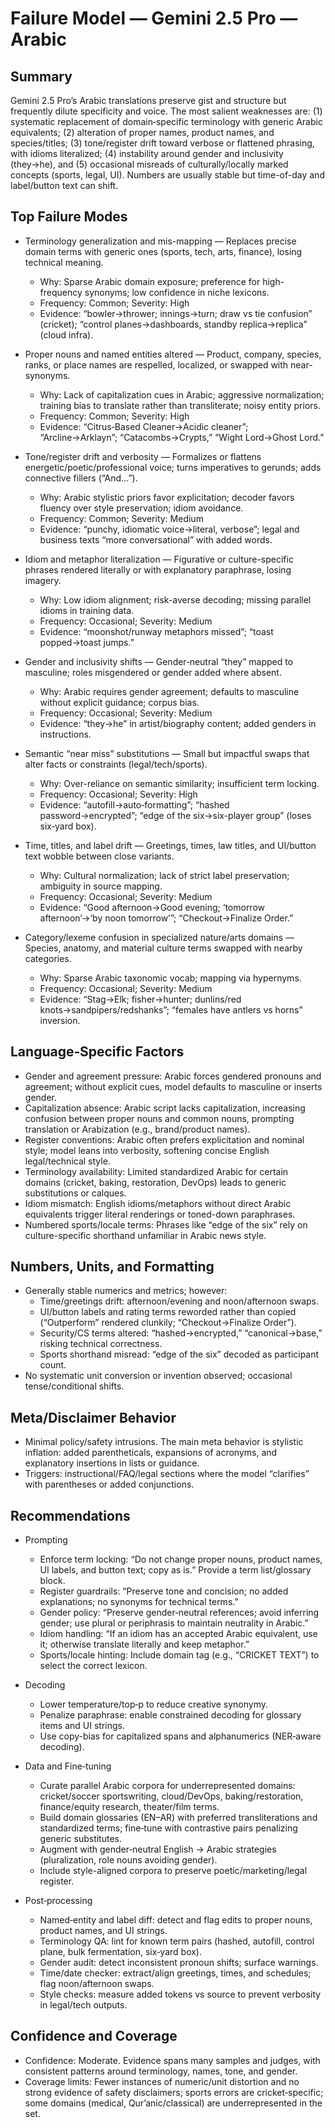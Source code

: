# Failure Model — Gemini 2.5 Pro — Arabic

## Summary
Gemini 2.5 Pro’s Arabic translations preserve gist and structure but frequently dilute specificity and voice. The most salient weaknesses are: (1) systematic replacement of domain‑specific terminology with generic Arabic equivalents; (2) alteration of proper names, product names, and species/titles; (3) tone/register drift toward verbose or flattened phrasing, with idioms literalized; (4) instability around gender and inclusivity (they→he), and (5) occasional misreads of culturally/locally marked concepts (sports, legal, UI). Numbers are usually stable but time-of-day and label/button text can shift.

## Top Failure Modes
- Terminology generalization and mis-mapping — Replaces precise domain terms with generic ones (sports, tech, arts, finance), losing technical meaning.
  - Why: Sparse Arabic domain exposure; preference for high-frequency synonyms; low confidence in niche lexicons.
  - Frequency: Common; Severity: High
  - Evidence: “bowler→thrower; innings→turn; draw vs tie confusion” (cricket); “control planes→dashboards, standby replica→replica” (cloud infra).

- Proper nouns and named entities altered — Product, company, species, ranks, or place names are respelled, localized, or swapped with near-synonyms.
  - Why: Lack of capitalization cues in Arabic; aggressive normalization; training bias to translate rather than transliterate; noisy entity priors.
  - Frequency: Common; Severity: High
  - Evidence: “Citrus‑Based Cleaner→Acidic cleaner”; “Arcline→Arklayn”; “Catacombs→Crypts,” “Wight Lord→Ghost Lord.”

- Tone/register drift and verbosity — Formalizes or flattens energetic/poetic/professional voice; turns imperatives to gerunds; adds connective fillers (“And…”).
  - Why: Arabic stylistic priors favor explicitation; decoder favors fluency over style preservation; idiom avoidance.
  - Frequency: Common; Severity: Medium
  - Evidence: “punchy, idiomatic voice→literal, verbose”; legal and business texts “more conversational” with added words.

- Idiom and metaphor literalization — Figurative or culture-specific phrases rendered literally or with explanatory paraphrase, losing imagery.
  - Why: Low idiom alignment; risk-averse decoding; missing parallel idioms in training data.
  - Frequency: Occasional; Severity: Medium
  - Evidence: “moonshot/runway metaphors missed”; “toast popped→toast jumps.”

- Gender and inclusivity shifts — Gender‑neutral “they” mapped to masculine; roles misgendered or gender added where absent.
  - Why: Arabic requires gender agreement; defaults to masculine without explicit guidance; corpus bias.
  - Frequency: Occasional; Severity: Medium
  - Evidence: “they→he” in artist/biography content; added genders in instructions.

- Semantic “near miss” substitutions — Small but impactful swaps that alter facts or constraints (legal/tech/sports).
  - Why: Over-reliance on semantic similarity; insufficient term locking.
  - Frequency: Occasional; Severity: High
  - Evidence: “autofill→auto‑formatting”; “hashed password→encrypted”; “edge of the six→six-player group” (loses six‑yard box).

- Time, titles, and label drift — Greetings, times, law titles, and UI/button text wobble between close variants.
  - Why: Cultural normalization; lack of strict label preservation; ambiguity in source mapping.
  - Frequency: Occasional; Severity: Medium
  - Evidence: “Good afternoon→Good evening; ‘tomorrow afternoon’→‘by noon tomorrow’”; “Checkout→Finalize Order.”

- Category/lexeme confusion in specialized nature/arts domains — Species, anatomy, and material culture terms swapped with nearby categories.
  - Why: Sparse Arabic taxonomic vocab; mapping via hypernyms.
  - Frequency: Occasional; Severity: Medium
  - Evidence: “Stag→Elk; fisher→hunter; dunlins/red knots→sandpipers/redshanks”; “females have antlers vs horns” inversion.

## Language‑Specific Factors
- Gender and agreement pressure: Arabic forces gendered pronouns and agreement; without explicit cues, model defaults to masculine or inserts gender.
- Capitalization absence: Arabic script lacks capitalization, increasing confusion between proper nouns and common nouns, prompting translation or Arabization (e.g., brand/product names).
- Register conventions: Arabic often prefers explicitation and nominal style; model leans into verbosity, softening concise English legal/technical style.
- Terminology availability: Limited standardized Arabic for certain domains (cricket, baking, restoration, DevOps) leads to generic substitutions or calques.
- Idiom mismatch: English idioms/metaphors without direct Arabic equivalents trigger literal renderings or toned-down paraphrases.
- Numbered sports/locale terms: Phrases like “edge of the six” rely on culture-specific shorthand unfamiliar in Arabic news style.

## Numbers, Units, and Formatting
- Generally stable numerics and metrics; however:
  - Time/greetings drift: afternoon/evening and noon/afternoon swaps.
  - UI/button labels and rating terms reworded rather than copied (“Outperform” rendered clunkily; “Checkout→Finalize Order”).
  - Security/CS terms altered: “hashed→encrypted,” “canonical→base,” risking technical correctness.
  - Sports shorthand misread: “edge of the six” decoded as participant count.
- No systematic unit conversion or invention observed; occasional tense/conditional shifts.

## Meta/Disclaimer Behavior
- Minimal policy/safety intrusions. The main meta behavior is stylistic inflation: added parentheticals, expansions of acronyms, and explanatory insertions in lists or guidance.
- Triggers: instructional/FAQ/legal sections where the model “clarifies” with parentheses or added conjunctions.

## Recommendations
- Prompting
  - Enforce term locking: “Do not change proper nouns, product names, UI labels, and button text; copy as is.” Provide a term list/glossary block.
  - Register guardrails: “Preserve tone and concision; no added explanations; no synonyms for technical terms.”
  - Gender policy: “Preserve gender‑neutral references; avoid inferring gender; use plural or periphrasis to maintain neutrality in Arabic.”
  - Idiom handling: “If an idiom has an accepted Arabic equivalent, use it; otherwise translate literally and keep metaphor.”
  - Sports/locale hinting: Include domain tag (e.g., “CRICKET TEXT”) to select the correct lexicon.

- Decoding
  - Lower temperature/top‑p to reduce creative synonymy.
  - Penalize paraphrase: enable constrained decoding for glossary items and UI strings.
  - Use copy-bias for capitalized spans and alphanumerics (NER‑aware decoding).

- Data and Fine‑tuning
  - Curate parallel Arabic corpora for underrepresented domains: cricket/soccer sportswriting, cloud/DevOps, baking/restoration, finance/equity research, theater/film terms.
  - Build domain glossaries (EN–AR) with preferred transliterations and standardized terms; fine‑tune with contrastive pairs penalizing generic substitutes.
  - Augment with gender‑neutral English → Arabic strategies (pluralization, role nouns avoiding gender).
  - Include style-aligned corpora to preserve poetic/marketing/legal register.

- Post‑processing
  - Named‑entity and label diff: detect and flag edits to proper nouns, product names, and UI strings.
  - Terminology QA: lint for known term pairs (hashed, autofill, control plane, bulk fermentation, six‑yard box).
  - Gender audit: detect inconsistent pronoun shifts; surface warnings.
  - Time/date checker: extract/align greetings, times, and schedules; flag noon/afternoon swaps.
  - Style checks: measure added tokens vs source to prevent verbosity in legal/tech outputs.

## Confidence and Coverage
- Confidence: Moderate. Evidence spans many samples and judges, with consistent patterns around terminology, names, tone, and gender. 
- Coverage limits: Fewer instances of numeric/unit distortion and no strong evidence of safety disclaimers; sports errors are cricket‑specific; some domains (medical, Qur’anic/classical) are underrepresented in the set.